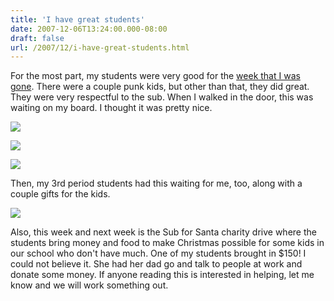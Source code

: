 ```yaml
---
title: 'I have great students'
date: 2007-12-06T13:24:00.000-08:00
draft: false
url: /2007/12/i-have-great-students.html
---
```


For the most part, my students were very good for the [week that I was gone](http://lifeandtimesofstaciandjethro.blogspot.com/2007/11/cali-beverly-jones-has-arrived.html). There were a couple punk kids, but other than that, they did great. They were very respectful to the sub. When I walked in the door, this was waiting on my board. I thought it was pretty nice.  

[![](http://3.bp.blogspot.com/_wrorMsBZYW0/R1hv2WZnd3I/AAAAAAAAAWo/W92Y4qvywkI/s400/PC060004.JPG)](http://3.bp.blogspot.com/_wrorMsBZYW0/R1hv2WZnd3I/AAAAAAAAAWo/W92Y4qvywkI/s1600-h/PC060004.JPG)  

[![](http://2.bp.blogspot.com/_wrorMsBZYW0/R1hvyGZnd2I/AAAAAAAAAWg/i75eH9U9o0w/s400/PC060003.JPG)](http://2.bp.blogspot.com/_wrorMsBZYW0/R1hvyGZnd2I/AAAAAAAAAWg/i75eH9U9o0w/s1600-h/PC060003.JPG)  

[![](http://1.bp.blogspot.com/_wrorMsBZYW0/R1hvr2Znd1I/AAAAAAAAAWY/b6xUTEwZUdA/s400/PC060002.JPG)](http://1.bp.blogspot.com/_wrorMsBZYW0/R1hvr2Znd1I/AAAAAAAAAWY/b6xUTEwZUdA/s1600-h/PC060002.JPG)  

  

  

  

  

  

  

  

  

  

  

  

  

  

  

  

  

  

  

  

  

  

  

  

  

  

  

  

  

  

  

  

  

  

Then, my 3rd period students had this waiting for me, too, along with a couple gifts for the kids.

  
  

[![](http://1.bp.blogspot.com/_wrorMsBZYW0/R1hwL2Znd4I/AAAAAAAAAWw/KSxDG-7rj3k/s400/PC060005.JPG)](http://1.bp.blogspot.com/_wrorMsBZYW0/R1hwL2Znd4I/AAAAAAAAAWw/KSxDG-7rj3k/s1600-h/PC060005.JPG)  
  
  
  
  
  
  
  
  
  
  
  
  
  
  
  
  

Also, this week and next week is the Sub for Santa charity drive where the students bring money and food to make Christmas possible for some kids in our school who don't have much. One of my students brought in $150! I could not believe it. She had her dad go and talk to people at work and donate some money. If anyone reading this is interested in helping, let me know and we will work something out.